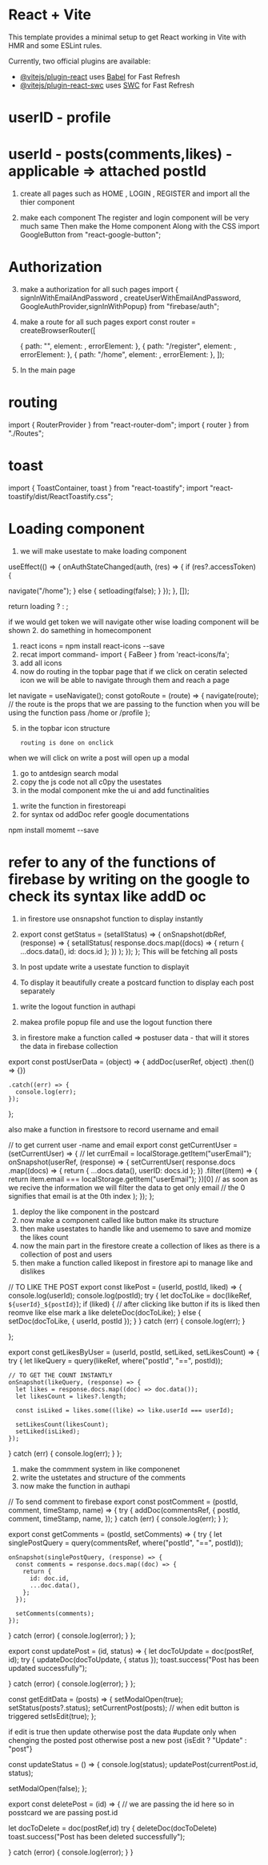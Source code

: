 # React + Vite

This template provides a minimal setup to get React working in Vite with HMR and some ESLint rules.

Currently, two official plugins are available:

- [@vitejs/plugin-react](https://github.com/vitejs/vite-plugin-react/blob/main/packages/plugin-react/README.md) uses [Babel](https://babeljs.io/) for Fast Refresh
- [@vitejs/plugin-react-swc](https://github.com/vitejs/vite-plugin-react-swc) uses [SWC](https://swc.rs/) for Fast Refresh

# userID - profile 
# userId - posts(comments,likes) - applicable => attached postId



<!--
 Install all dependencies
1. Create firebase project and save its data in firebase config
Also take refrence from firebaseconfig file
firebase install
# npm i sass
import toastify after write these things in main
import google button
import fonts

 -->

1. create all pages such as HOME , LOGIN , REGISTER and import all the thier component

2. make each component
   The register and login component will be very much same
   Then make the Home component
   Along with the CSS
   import GoogleButton from "react-google-button";

# Authorization

3. make a authorization for all such pages
   import { signInWithEmailAndPassword , createUserWithEmailAndPassword, GoogleAuthProvider,signInWithPopup} from "firebase/auth";

4. make a route for all such pages
   export const router = createBrowserRouter([
   <!-- if you want to go to a type directly the put the path as " " -->

   {
   path: "",
   element: <Login/>,
   errorElement: <ErrorPage/>
   },
   {
   path: "/register",
   element: <Register/>,
   errorElement:<ErrorPage/>
   },
   {
   path: "/home",
   element: <Home/>,
   errorElement: <ErrorPage/>
   },
   ]);

5. In the main page

# routing

import { RouterProvider } from "react-router-dom";
import { router } from "./Routes";

# toast

import { ToastContainer, toast } from "react-toastify";
import "react-toastify/dist/ReactToastify.css";

# Loading component

<!-- how onauthstatechanges works from firebase -->
<!-- antdesign - npm install antd -->

1. we will make usestate to make loading component

useEffect(() => {
onAuthStateChanged(auth, (res) => {
if (res?.accessToken) {

<!-- if we have acces token then navigate otherwise go to login page -->

navigate("/home");
} else {
setloading(false);
}
});
}, []);

  <!-- based on the true and false we would return loading component -->

return loading ? <Loader /> : <LoginComponent />;

if we would get token we will navigate other wise loading component will be shown 2. do samething in homecomponent

<!-- for more refer to home profile and login page -->

<!-- topbar -->

1. react icons = npm install react-icons --save
2. recat import command- import { FaBeer } from 'react-icons/fa';
3. add all icons
4. now do routing in the topbar page that if we click on ceratin selected icon we will be able to navigate through them and reach a page

let navigate = useNavigate();
const gotoRoute = (route) => {
navigate(route);
// the route is the props that we are passing to the function when you will be using the function pass /home or /profile
};

5.  in the topbar icon structure
    <!-- <AiOutlineHome
          size={25}
          className="react-icon"
          onClick={() => gotoRoute("/home")}
        /> -->
        routing is done on onclick

<!-- MODAL -->

when we will click on write a post will open up a modal

1. go to antdesign search modal
2. copy the js code not all
   c0py the usestates
3. in the modal component mke the ui and add functinalities

<!-- To add data to the database -->

1. write the function in firestoreapi
2. for syntax od addDoc refer google documentations

<!-- post display -->

npm install momemt --save

# refer to any of the functions of firebase by writing on the google to check its syntax like addD oc

1. in firestore use onsnapshot function to display instantly

2. export const getStatus = (setallStatus) => {
   onSnapshot(dbRef, (response) => {
   setallStatus(
   response.docs.map((docs) => {
   return { ...docs.data(), id: docs.id };
   })
   );
   });
   };
   This will be fetching all posts

3. In post update write a usestate function to displayit
4. To display it beautifully create a postcard function to display each post separately

<!-- logout -->
<!-- for unique id --- npm i react-uuid  -->

1. write the logout function in authapi
2. makea profile popup file and use the logout function there

3. in firestore make a function called => postuser data - that will it stores the data in firebase collection

export const postUserData = (object) => {
addDoc(userRef, object)
.then(() => {})

    .catch((err) => {
      console.log(err);
    });

};

also make a function in firestsore to record username and email

// to get current user -name and email
export const getCurrentUser = (setCurrentUser) => {
// let currEmail = localStorage.getItem("userEmail");
onSnapshot(userRef, (response) => {
setCurrentUser(
response.docs
.map((docs) => {
return { ...docs.data(), userID: docs.id };
})
.filter((item) => {
return item.email === localStorage.getItem("userEmail");
})[0]
// as soon as we recive the information we will filter the data to get only email
// the 0 signifies that email is at the 0th index
);
});
};

<!-- like system -->

1. deploy the like component in the postcard
2. now make a component called like button make its structure
3. then make usestates to handle like and usememo to save and momize the likes count
4. now the main part
   in the firestore create a collection of likes as there is a collection of post and users
5. then make a function called likepost in firestore api to manage like and dislikes

// TO LIKE THE POST
export const likePost = (userId, postId, liked) => {
console.log(userId);
console.log(postId);
try {
let docToLike = doc(likeRef, `${userId}_${postId}`);
if (liked) {
// after clicking like button if its is liked then reomve like else mark a like
deleteDoc(docToLike);
} else {
setDoc(docToLike, { userId, postId });
}
} catch (err) {
console.log(err);
}

};

<!-- COUNT THE LIKES -->

export const getLikesByUser = (userId, postId, setLiked, setLikesCount) => {
try {
let likeQuery = query(likeRef, where("postId", "==", postId));

    // TO GET THE COUNT INSTANTLY
    onSnapshot(likeQuery, (response) => {
      let likes = response.docs.map((doc) => doc.data());
      let likesCount = likes?.length;

      const isLiked = likes.some((like) => like.userId === userId);

      setLikesCount(likesCount);
      setLiked(isLiked);
    });

} catch (err) {
console.log(err);
}
};

<!-- COMMENT section -->

1. make the commment system in like componenet
2. write the ustetates and structure of the comments
3. now make the function in authapi

// To send comment to firebase
export const postComment = (postId, comment, timeStamp, name) => {
try {
addDoc(commentsRef, {
postId,
comment,
timeStamp,
name,
});
} catch (err) {
console.log(err);
}
};

<!-- // To show the comment visibility -->

export const getComments = (postId, setComments) => {
try {
let singlePostQuery = query(commentsRef, where("postId", "==", postId));

    onSnapshot(singlePostQuery, (response) => {
      const comments = response.docs.map((doc) => {
        return {
          id: doc.id,
          ...doc.data(),
        };
      });

<!-- set comments is basically a usestate which updates about the new comment -->
      setComments(comments);
    });

} catch (error) {
console.log(error);
}
};





<!-- TO UPDATE THE POST -->

export const updatePost = (id, status) => {
let docToUpdate = doc(postRef, id);
try {
updateDoc(docToUpdate, { status });
toast.success("Post has been updated successfully");

} catch (error) {
console.log(error);
}
};

<!-- all are usestates -->

<!-- also change status(usestate) in modal - as we have closed the modal the previous data must not be present there -->

const getEditData = (posts) => {
setModalOpen(true);
setStatus(posts?.status);
setCurrentPost(posts);
// when edit button is triggered
setIsEdit(true);
};

if edit is true then update otherwise post the data
#update only when chenging the posted post otherwise post a new post
{isEdit ? "Update" : "post"}

const updateStatus = () => {
console.log(status);
updatePost(currentPost.id, status);

<!-- status is the data you type in modal -->

setModalOpen(false);
};

<!-- TO DELETE THE POST -->

export const deletePost = (id) => {
// we are passing the id here so in posstcard we are passing post.id

let docToDelete = doc(postRef,id)
try {
deleteDoc(docToDelete)
toast.success("Post has been deleted successfully");

} catch (error) {
console.log(error);
}
}

